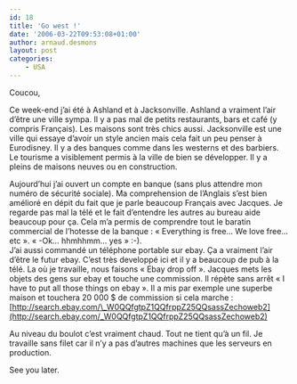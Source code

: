 ```yaml
---
id: 18
title: 'Go west !'
date: '2006-03-22T09:53:08+01:00'
author: arnaud.desmons
layout: post
categories:
    - USA
---
```


Coucou,

Ce week-end j’ai été à Ashland et à Jacksonville. Ashland a vraiment l’air d’être une ville sympa. Il y a pas mal de petits restaurants, bars et café (y compris Français). Les maisons sont très chics aussi. Jacksonville est une ville qui essaye d’avoir un style ancien mais cela fait un peu penser à Eurodisney. Il y a des banques comme dans les westerns et des barbiers. Le tourisme a visiblement permis à la ville de bien se développer. Il y a pleins de maisons neuves ou en construction.

Aujourd’hui j’ai ouvert un compte en banque (sans plus attendre mon numéro de sécurité sociale). Ma comprehension de l’Anglais s’est bien amélioré en dépit du fait que je parle beaucoup Français avec Jacques. Je regarde pas mal la télé et le fait d’entendre les autres au bureau aide beaucoup pour ça. Cela m’a permis de comprendre tout le baratin commercial de l’hotesse de la banque : « Everything is free… We love free… etc ». « -Ok… hhmhhmm… yes » :-).  
J’ai aussi commandé un téléphone portable sur ebay. Ça a vraiment l’air d’être le futur ebay. C’est très developpé ici et il y a beaucoup de pub à la télé. La où je travaille, nous faisons « Ebay drop off ». Jacques mets les objets des gens sur ebay et touche une commission. Il répète sans arrêt « I have to put all those things on ebay ». Il a mis par exemple une superbe maison et touchera 20 000 $ de commission si cela marche : [http://search.ebay.com/\_W0QQfgtpZ1QQfrppZ25QQsassZechoweb2](http://search.ebay.com/_W0QQfgtpZ1QQfrppZ25QQsassZechoweb2)

Au niveau du boulot c’est vraiment chaud. Tout ne tient qu’à un fil. Je travaille sans filet car il n’y a pas d’autres machines que les serveurs en production.

See you later.